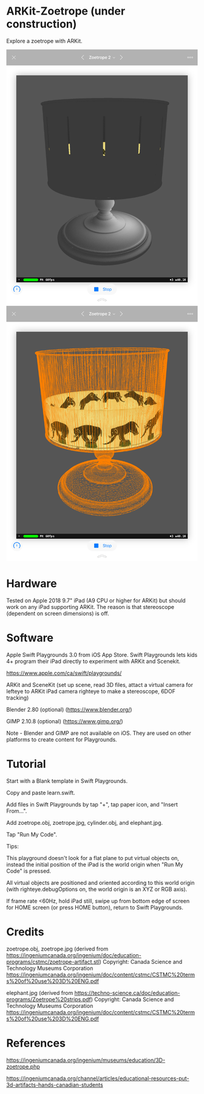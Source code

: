 # ARKit-Zoetrope (under construction)

Explore a zoetrope with ARKit.

<img src="1.png" width="640">

<img src="2.png" width="640">

# Hardware

Tested on Apple 2018 9.7" iPad (A9 CPU or higher for ARKit) but should work on any iPad supporting ARKit.
The reason is that stereoscope (dependent on screen dimensions) is off.


# Software

Apple Swift Playgrounds 3.0 from iOS App Store. Swift Playgrounds lets kids 4+ program their iPad directly to experiment with ARKit and Scenekit.

https://www.apple.com/ca/swift/playgrounds/

ARKit and SceneKit (set up scene, read 3D files, attact a virtual camera for lefteye to ARKit iPad camera righteye to make a stereoscope, 6DOF tracking)

Blender 2.80 (optional) (https://www.blender.org/)

GIMP 2.10.8 (optional) (https://www.gimp.org/)

Note - Blender and GIMP are not available on iOS. They are used on other platforms to create content for Playgrounds.

# Tutorial

Start with a Blank template in Swift Playgrounds.

Copy and paste learn.swift.

Add files in Swift Playgrounds by tap "+", tap paper icon, and "Insert From...".

Add zoetrope.obj, zoetrope.jpg, cylinder.obj, and elephant.jpg.

Tap "Run My Code".

Tips:

This playground doesn't look for a flat plane to put virtual objects on, instead the initial position of the iPad is the world origin when "Run My Code" is pressed.

All virtual objects are positioned and oriented according to this world origin (with righteye.debugOptions on, the world origin is an XYZ or RGB axis).

If frame rate <60Hz, hold iPad still, swipe up from bottom edge of screen for HOME screen (or press HOME button), return to Swift Playgrounds.

# Credits

zoetrope.obj, zoetrope.jpg (derived from https://ingeniumcanada.org/ingenium/doc/education-programs/cstmc/zoetrope-artifact.stl)
Copyright: Canada Science and Technology Museums Corporation
https://ingeniumcanada.org/ingenium/doc/content/cstmc/CSTMC%20terms%20of%20use%203D%20ENG.pdf

elephant.jpg (derived from https://techno-science.ca/doc/education-programs/Zoetrope%20strips.pdf)
Copyright: Canada Science and Technology Museums Corporation
https://ingeniumcanada.org/ingenium/doc/content/cstmc/CSTMC%20terms%20of%20use%203D%20ENG.pdf

# References

https://ingeniumcanada.org/ingenium/museums/education/3D-zoetrope.php

https://ingeniumcanada.org/channel/articles/educational-resources-put-3d-artifacts-hands-canadian-students
